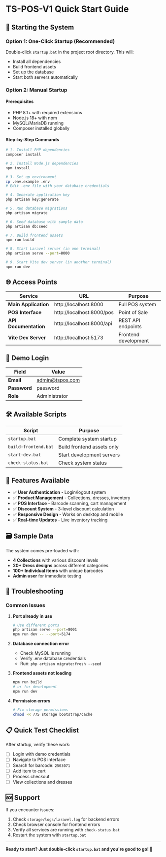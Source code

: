 # TS-POS-V1 Quick Start Guide

## 🚀 Starting the System

### Option 1: One-Click Startup (Recommended)
Double-click `startup.bat` in the project root directory. This will:
- Install all dependencies
- Build frontend assets
- Set up the database
- Start both servers automatically

### Option 2: Manual Startup

#### Prerequisites
- PHP 8.1+ with required extensions
- Node.js 18+ with npm
- MySQL/MariaDB running
- Composer installed globally

#### Step-by-Step Commands
```bash
# 1. Install PHP dependencies
composer install

# 2. Install Node.js dependencies  
npm install

# 3. Set up environment
cp .env.example .env
# Edit .env file with your database credentials

# 4. Generate application key
php artisan key:generate

# 5. Run database migrations
php artisan migrate

# 6. Seed database with sample data
php artisan db:seed

# 7. Build frontend assets
npm run build

# 8. Start Laravel server (in one terminal)
php artisan serve --port=8000

# 9. Start Vite dev server (in another terminal)
npm run dev
```

## 🌐 Access Points

| Service | URL | Purpose |
|---------|-----|---------|
| **Main Application** | http://localhost:8000 | Full POS system |
| **POS Interface** | http://localhost:8000/pos | Point of Sale |
| **API Documentation** | http://localhost:8000/api | REST API endpoints |
| **Vite Dev Server** | http://localhost:5173 | Frontend development |

## 👤 Demo Login

| Field | Value |
|-------|-------|
| **Email** | admin@tspos.com |
| **Password** | password |
| **Role** | Administrator |

## 🛠️ Available Scripts

| Script | Purpose |
|--------|---------|
| `startup.bat` | Complete system startup |
| `build-frontend.bat` | Build frontend assets only |
| `start-dev.bat` | Start development servers |
| `check-status.bat` | Check system status |

## 📱 Features Available

- ✅ **User Authentication** - Login/logout system
- ✅ **Product Management** - Collections, dresses, inventory
- ✅ **POS Interface** - Barcode scanning, cart management
- ✅ **Discount System** - 3-level discount calculation
- ✅ **Responsive Design** - Works on desktop and mobile
- ✅ **Real-time Updates** - Live inventory tracking

## 🗃️ Sample Data

The system comes pre-loaded with:
- **4 Collections** with various discount levels
- **20+ Dress designs** across different categories
- **100+ Individual items** with unique barcodes
- **Admin user** for immediate testing

## 🔧 Troubleshooting

### Common Issues

1. **Port already in use**
   ```bash
   # Use different ports
   php artisan serve --port=8001
   npm run dev -- --port=5174
   ```

2. **Database connection error**
   - Check MySQL is running
   - Verify .env database credentials
   - Run: `php artisan migrate:fresh --seed`

3. **Frontend assets not loading**
   ```bash
   npm run build
   # or for development
   npm run dev
   ```

4. **Permission errors**
   ```bash
   # Fix storage permissions
   chmod -R 775 storage bootstrap/cache
   ```

## 📋 Quick Test Checklist

After startup, verify these work:

- [ ] Login with demo credentials
- [ ] Navigate to POS interface
- [ ] Search for barcode: `2503071`
- [ ] Add item to cart
- [ ] Process checkout
- [ ] View collections and dresses

## 🆘 Support

If you encounter issues:

1. Check `storage/logs/laravel.log` for backend errors
2. Check browser console for frontend errors  
3. Verify all services are running with `check-status.bat`
4. Restart the system with `startup.bat`

---

**Ready to start? Just double-click `startup.bat` and you're good to go! 🎉**
